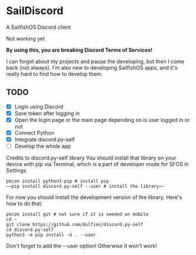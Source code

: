 # SailDiscord

A SailfishOS Discord client

Not working yet

**By using this, you are breaking Discord Terms of Services!**

I can forget about my projects and pause the developing, but then I come back (not always). I'm also new to developing SailfishOS apps, and it's really hard to find how to develop them.

## TODO

- [X] Login using Discord
- [X] Save token after logging in
- [X] Open the login page or the main page depending on is user logged in or not
- [X] Connect Python
- [X] Integrate discord.py-self
- [ ] Develop the whole app

Credits to discord.py-self library
You should install that library on your device with pip via Terminal, which is a part of developer mode for SFOS in Settings

	pkcon install python3-pip # install pip
	~~pip install discord.py-self --user # install the library~~

For now you should install the development version of the library. Here's how to do that:

	pkcon install git # not sure if it is needed on mobile
	cd ~
	git clone https://github.com/dolfies/discord.py-self
	cd discord.py-self
	python3 -m pip install -U . --user

Don't forget to add the --user option! Otherwise it won't work!
